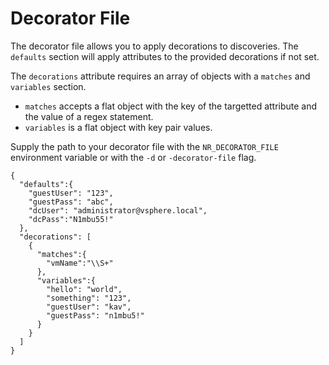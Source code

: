 # Decorator File

The decorator file allows you to apply decorations to discoveries. The `defaults` section will apply attributes to the provided decorations if not set.

The `decorations` attribute requires an array of objects with a `matches` and `variables` section.

- `matches` accepts a flat object with the key of the targetted attribute and the value of a regex statement.
- `variables` is a flat object with key pair values.

Supply the path to your decorator file with the `NR_DECORATOR_FILE` environment variable or with the `-d` or `-decorator-file` flag.

```
{
  "defaults":{
    "guestUser": "123",
    "guestPass": "abc",
    "dcUser": "administrator@vsphere.local",
    "dcPass":"N1mbu55!"
  },
  "decorations": [
    {
      "matches":{
        "vmName":"\\S+"
      },
      "variables":{
        "hello": "world",
        "something": "123",
        "guestUser": "kav",
        "guestPass": "n1mbu5!"
      }
    }
  ]
}

```
